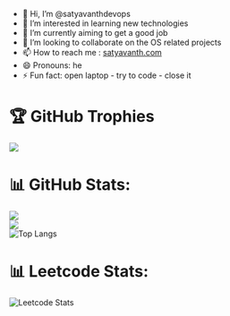 - 👋 Hi, I’m @satyavanthdevops
- 👀 I’m interested in learning new technologies
- 🌱 I’m currently aiming to get a good job
- 💞️ I’m looking to collaborate on the OS related projects
- 📫 How to reach me : [satyavanth.com](https://satyavanth.com)
- 😄 Pronouns: he
- ⚡ Fun fact: open laptop - try to code - close it

<!---
satyavanthdevops/satyavanthdevops is a ✨ special ✨ repository because its `README.md` (this file) appears on your GitHub profile.
You can click the Preview link to take a look at your changes.
--->
# 🏆 GitHub Trophies
![](https://github-profile-trophy.vercel.app/?username=satyavanthdevops&theme=darkhub&no-frame=false&no-bg=false&margin-w=4)

# 📊 GitHub Stats:
![](https://github-readme-stats.vercel.app/api?username=satyavanthdevops&theme=tokyonight&hide_border=false&include_all_commits=false&count_private=false)<br/>
![](https://github-readme-streak-stats.herokuapp.com/?user=satyavanthdevops&theme=tokyonight&hide_border=false)<br/>
![Top Langs](https://github-readme-stats.vercel.app/api/top-langs/?username=satyavanthdevops&theme=tokyonight&hide_border=false&include_all_commits=true&count_private=true&layout=compact)

# 📊 Leetcode Stats:
![Leetcode Stats](https://leetcard.jacoblin.cool/satyavanth1?theme=nord)
